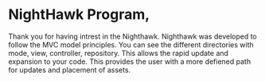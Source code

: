 # NightHawk Program,

Thank you for having intrest in the Nighthawk. 
Nighthawk was developed to follow the MVC model principles. You can see the different directories with mode, view, controller, repository. This allows the rapid update and expansion to your code. This provides the user with a more defiened path for updates and placement of assets. 
